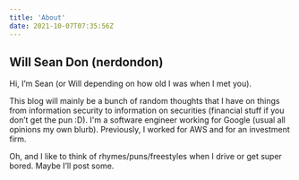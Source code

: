 ```yaml
---
title: 'About'
date: 2021-10-07T07:35:56Z
---
```


## Will Sean Don (nerdondon)

Hi, I’m Sean (or Will depending on how old I was when I met you).

This blog will mainly be a bunch of random thoughts that I have on things from information security
to information on securities (financial stuff if you don’t get the pun :D). I'm a software engineer
working for Google (usual all opinions my own blurb). Previously, I worked for AWS and for an
investment firm.

Oh, and I like to think of rhymes/puns/freestyles when I drive or get super bored. Maybe I’ll post
some.
